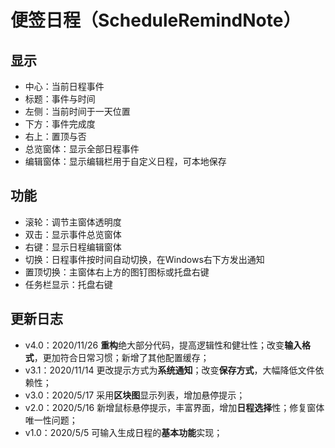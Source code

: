 # 便签日程（ScheduleRemindNote）

**显示**
- 
- 中心：当前日程事件
- 标题：事件与时间
- 左侧：当前时间于一天位置
- 下方：事件完成度
- 右上：置顶与否
- 总览窗体：显示全部日程事件
- 编辑窗体：显示编辑栏用于自定义日程，可本地保存

**功能**
-  
- 滚轮：调节主窗体透明度
- 双击：显示事件总览窗体
- 右键：显示日程编辑窗体
- 切换：日程事件按时间自动切换，在Windows右下方发出通知
- 置顶切换：主窗体右上方的图钉图标或托盘右键
- 任务栏显示：托盘右键
    
**更新日志**
-    
- v4.0：2020/11/26 **重构**绝大部分代码，提高逻辑性和健壮性；改变**输入格式**，更加符合日常习惯；新增了其他配置缓存；
- v3.1：2020/11/14 更改提示方式为**系统通知**；改变**保存方式**，大幅降低文件依赖性；
- v3.0：2020/5/17 采用**区块图**显示列表，增加悬停提示；
- v2.0：2020/5/16 新增鼠标悬停提示，丰富界面，增加**日程选择**性；修复窗体唯一性问题；
- v1.0：2020/5/5 可输入生成日程的**基本功能**实现；



